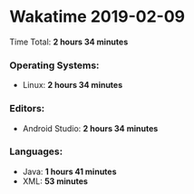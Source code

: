 # Wakatime 2019-02-09

Time Total: **2 hours 34 minutes**

### Operating Systems:
- Linux: **2 hours 34 minutes** 

### Editors:
- Android Studio: **2 hours 34 minutes** 

### Languages:
- Java: **1 hours 41 minutes** 
- XML: **53 minutes** 

